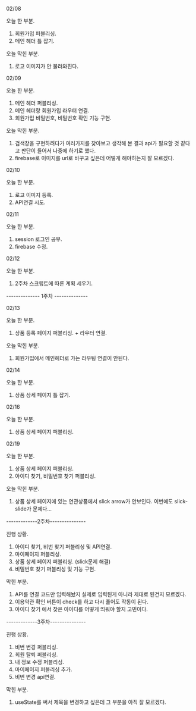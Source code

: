 02/08

오늘 한 부분.
1. 회원가입 퍼블리싱.
2. 메인 헤더 틀 잡기.

오늘 막힌 부분.
1. 로고 이미지가 안 불러와진다.


02/09

오늘 한 부분.
1. 메인 헤더 퍼블리싱.
2. 메인 헤더랑 회원가입 라우터 연결.
3. 회원가입 비밀번호, 비밀번호 확인 기능 구현.

오늘 막힌 부분.
1. 검색창을 구현하려다가 여러가지를 찾아보고 생각해 본 결과 api가 필요할 것 같다고 판단이 들어서 나중에 하기로 했다.
2. firebase로 이미지를 url로 바꾸고 싶은데 어떻게 해야하는지 잘 모르겠다.


02/10

오늘 한 부분.
1. 로고 이미지 등록.
2. API연결 시도.


02/11

오늘 한 부분.
1. session 로그인 공부.
2. firebase 수정.


02/12

오늘 한 부분.
1. 2주차 스크립트에 따른 계획 세우기.

-------------- 1주차 --------------

02/13

오늘 한 부분.
1. 상품 등록 페이지 퍼블리싱. + 라우터 연결.

오늘 막힌 부분.
1. 회원가입에서 메인헤더로 가는 라우팅 연결이 안된다.


02/14

오늘 한 부분.
1. 상품 상세 페이지 틀 잡기.


02/16

오늘 한 부분.
1. 상품 상세 페이지 퍼블리싱.


02/19

오늘 한 부분.
1. 상품 상세 페이지 퍼블리싱.
2. 아이디 찾기, 비밀번호 찾기 퍼블리싱.

오늘 막힌 부분.
1. 상품 상세 페이지에 있는 연관상품에서 slick arrow가 안보인다.
이번에도 slick-slide가 문제다...

-------------2주차---------------

진행 상황.
1. 아이디 찾기, 비번 찾기 퍼블리싱 및 API연결.
2. 마이페이지 퍼블리싱.
3. 상품 상세 페이지 퍼블리싱. (slick문제 해결)
4. 비밀번호 찾기 퍼블리싱 및 기능 구현.

막힌 부분.
1. API를 연결 코드만 입력해놨지 실제로 입력된게 아니라 제대로 된건지 모르겠다.
2. 이용약관 확인 버튼이 check를 하고 다시 풀어도 작동이 된다.
3. 아이디 찾기 에서 찾은 아이디를 어떻게 띄워야 할지 고민이다.

-------------3주차---------------

진행 상황.
1. 비번 변경 퍼블리싱.
2. 회원 탈퇴 퍼블리싱.
3. 내 정보 수정 퍼블리싱.
4. 마이페이지 퍼블리싱 추가.
5. 비번 변경 api연결.

막힌 부분.
1. useState를 써서 제목을 변경하고 싶은데 그 부분을 아직 잘 모르겠다.